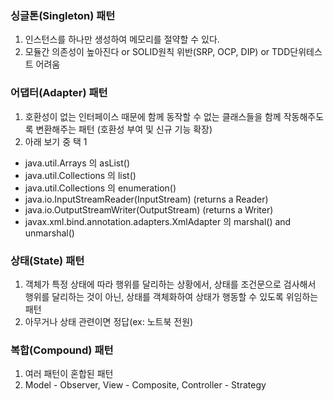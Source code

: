 ### 싱글톤(Singleton) 패턴

1. 인스턴스를 하나만 생성하여 메모리를 절약할 수 있다.
2. 모듈간 의존성이 높아진다 or SOLID원칙 위반(SRP, OCP, DIP) or TDD단위테스트 어려움

### 어댑터(Adapter) 패턴

1. 호환성이 없는 인터페이스 때문에 함께 동작할 수 없는 클래스들을 함께 작동해주도록 변환해주는 패턴 (호환성 부여 및 신규 기능 확장)
2. 아래 보기 중 택 1

- java.util.Arrays 의 asList()
- java.util.Collections 의 list()
- java.util.Collections 의 enumeration()
- java.io.InputStreamReader(InputStream) (returns a Reader)
- java.io.OutputStreamWriter(OutputStream) (returns a Writer)
- javax.xml.bind.annotation.adapters.XmlAdapter 의 marshal() and unmarshal()

### 상태(State) 패턴

1. 객체가 특정 상태에 따라 행위를 달리하는 상황에서, 상태를 조건문으로 검사해서 행위를 달리하는 것이 아닌, 상태를 객체화하여 상태가 행동할 수 있도록 위임하는 패턴
2. 아무거나 상태 관련이면 정답(ex: 노트북 전원)

### 복합(Compound) 패턴

1. 여러 패턴이 혼합된 패턴
2. Model - Observer, View - Composite, Controller - Strategy
